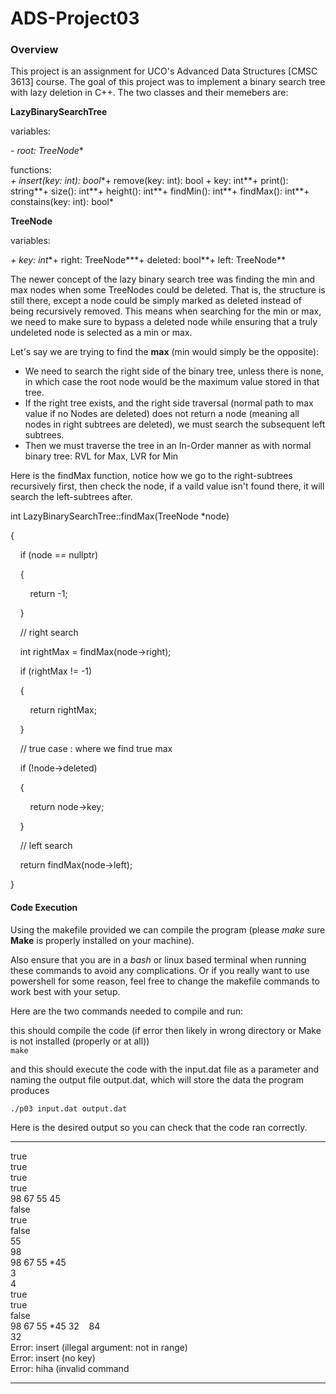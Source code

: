 # ADS-Project03

  

### Overview

This project is an assignment for UCO's Advanced Data Structures [CMSC 3613] course. The goal of this project was to implement a binary search tree with lazy deletion in C++. The two classes and their memebers are:  
  
  
**LazyBinarySearchTree**

variables:

*- root: TreeNode**

functions:  
*+ insert(key: int): bool**+ remove(key: int): bool + key: int**+ print(): string**+ size(): int**+ height(): int**+ findMin(): int**+ findMax(): int**+ constains(key: int): bool*

  

**TreeNode**

variables:

*+ key: int**+ right: TreeNode***+ deleted: bool**+ left: TreeNode**

The newer concept of the lazy binary search tree was finding the min and max nodes when some TreeNodes could be deleted. That is, the structure is still there, except a node could be simply marked as deleted instead of being recursively removed. This means when searching for the min or max, we need to make sure to bypass a deleted node while ensuring that a truly undeleted node is selected as a min or max. 

Let's say we are trying to find the **max** (min would simply be the opposite):

-   We need to search the right side of the binary tree, unless there is none, in which case the root node would be the maximum value stored in that tree.
-   If the right tree exists, and the right side traversal (normal path to max value if no Nodes are deleted) does not return a node (meaning all nodes in right subtrees are deleted), we must search the subsequent left subtrees.
-   Then we must traverse the tree in an In-Order manner as with normal binary tree: RVL for Max, LVR for Min

  

Here is the findMax function, notice how we go to the right-subtrees recursively first, then check the node, if a vaild value isn't found there, it will search the left-subtrees after.

int LazyBinarySearchTree::findMax(TreeNode *node)

{

    if (node == nullptr)

    {

        return -1;

    }

  

    // right search

    int rightMax = findMax(node->right);

  

    if (rightMax != -1)

    {

        return rightMax;

    }

  

    // true case : where we find true max

    if (!node->deleted)

    {

        return node->key;

    }

  

    // left search

    return findMax(node->left);

}

#### Code Execution

Using the makefile provided we can compile the program (please *make* sure **Make** is properly installed on your machine).

Also ensure that you are in a *bash* or linux based terminal when running these commands to avoid any complications. Or if you really want to use powershell for some reason, feel free to change the makefile commands to work best with your setup.

  

Here are the two commands needed to compile and run:  
  
this should compile the code (if error then likely in wrong directory or Make is not installed (properly or at all))  
`make`

  

and this should execute the code with the input.dat file as a parameter and naming the output file output.dat, which will store the data the program produces

`./p03 input.dat output.dat`

  

  

Here is the desired output so you can check that the code ran correctly.

---------------------------------------------------

true  
true  
true  
true  
98 67 55 45     
false  
true  
false  
55  
98  
98 67 55 *45     
3  
4  
true  
true  
false  
98 67 55 *45 32    84   
32  
Error: insert (illegal argument: not in range)  
Error: insert (no key)  
Error: hiha (invalid command

---------------------------------------------------